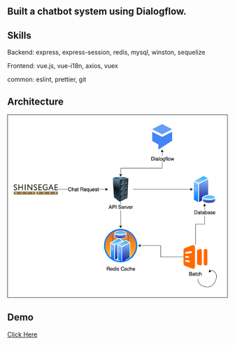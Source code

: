 ## Built a chatbot system using Dialogflow.

## Skills

Backend: express, express-session, redis, mysql, winston, sequelize

Frontend: vue.js, vue-i18n, axios, vuex

common: eslint, prettier, git

## Architecture

![Architcture](./dialogflow_archi.png)

## Demo
[Click Here](https://youtu.be/VO7S_iI-qL8?si=_N8w03DJhZj15pCY)
